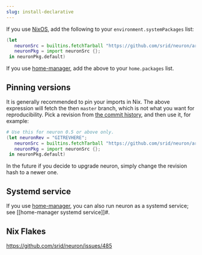 ```yaml
---
slug: install-declarative
---
```


If you use [NixOS](https://nixos.org/), add the following to your `environment.systemPackages` list:


```nix
(let
   neuronSrc = builtins.fetchTarball "https://github.com/srid/neuron/archive/master.tar.gz";
   neuronPkg = import neuronSrc {};
 in neuronPkg.default)
```

If you use [home-manager](https://github.com/rycee/home-manager), add the above to your `home.packages` list.

## Pinning versions

It is generally recommended to pin your imports in Nix. The above expression will fetch the then `master` branch, which is not what you want for reproducibility. Pick a revision from [the commit history](https://github.com/srid/neuron/commits/master), and then use it, for example:

```nix
# Use this for neuron 0.5 or above only.
(let neuronRev = "GITREVHERE";
   neuronSrc = builtins.fetchTarball "https://github.com/srid/neuron/archive/${neuronRev}.tar.gz";
   neuronPkg = import neuronSrc {};
 in neuronPkg.default)
```

In the future if you decide to upgrade neuron, simply change the revision hash to a newer one.

## Systemd service

If you use [home-manager](https://github.com/rycee/home-manager), you can also
run neuron as a systemd service; see [[home-manager systemd service]]#.

## Nix Flakes

https://github.com/srid/neuron/issues/485
